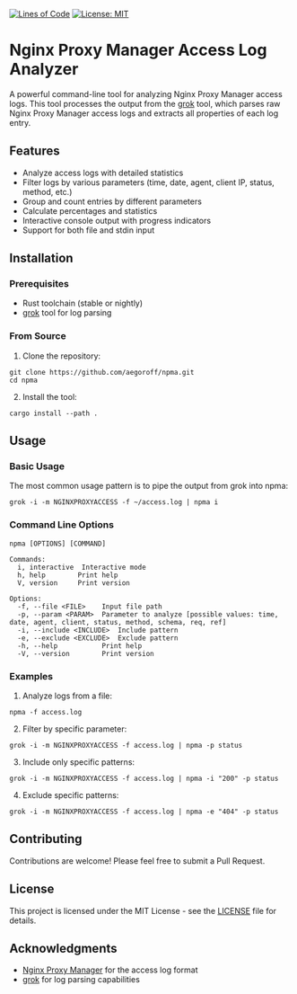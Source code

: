 [![Lines of Code](https://tokei.rs/b1/github/aegoroff/npma?category=code)](https://github.com/XAMPPRocky/tokei)
[![License: MIT](https://img.shields.io/badge/License-MIT-yellow.svg)](https://opensource.org/licenses/MIT)

# Nginx Proxy Manager Access Log Analyzer

A powerful command-line tool for analyzing Nginx Proxy Manager access logs. This tool processes the output from the [grok](https://github.com/aegoroff/grok) tool, which parses raw Nginx Proxy Manager access logs and extracts all properties of each log entry.

## Features

- Analyze access logs with detailed statistics
- Filter logs by various parameters (time, date, agent, client IP, status, method, etc.)
- Group and count entries by different parameters
- Calculate percentages and statistics
- Interactive console output with progress indicators
- Support for both file and stdin input

## Installation

### Prerequisites

- Rust toolchain (stable or nightly)
- [grok](https://github.com/aegoroff/grok) tool for log parsing

### From Source

1. Clone the repository:
```shell
git clone https://github.com/aegoroff/npma.git
cd npma
```

2. Install the tool:
```shell
cargo install --path .
```

## Usage

### Basic Usage

The most common usage pattern is to pipe the output from grok into npma:

```shell
grok -i -m NGINXPROXYACCESS -f ~/access.log | npma i
```

### Command Line Options

```
npma [OPTIONS] [COMMAND]

Commands:
  i, interactive  Interactive mode
  h, help        Print help
  V, version     Print version

Options:
  -f, --file <FILE>    Input file path
  -p, --param <PARAM>  Parameter to analyze [possible values: time, date, agent, client, status, method, schema, req, ref]
  -i, --include <INCLUDE>  Include pattern
  -e, --exclude <EXCLUDE>  Exclude pattern
  -h, --help           Print help
  -V, --version        Print version
```

### Examples

1. Analyze logs from a file:
```shell
npma -f access.log
```

2. Filter by specific parameter:
```shell
grok -i -m NGINXPROXYACCESS -f access.log | npma -p status
```

3. Include only specific patterns:
```shell
grok -i -m NGINXPROXYACCESS -f access.log | npma -i "200" -p status
```

4. Exclude specific patterns:
```shell
grok -i -m NGINXPROXYACCESS -f access.log | npma -e "404" -p status
```

## Contributing

Contributions are welcome! Please feel free to submit a Pull Request.

## License

This project is licensed under the MIT License - see the [LICENSE](LICENSE) file for details.

## Acknowledgments

- [Nginx Proxy Manager](https://nginxproxymanager.com/) for the access log format
- [grok](https://github.com/aegoroff/grok) for log parsing capabilities
